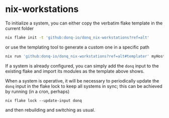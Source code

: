 # nix-workstations

To initialize a system, you can either copy the verbatim flake template in the current folder

```bash
nix flake init -t 'github:donq-io/donq_nix-workstations?ref=alt'
```

or use the templating tool to generate a custom one in a specific path

```bash
nix run 'github:donq-io/donq_nix-workstations?ref=alt#templater' myHostname myUsername myPlatform path/to/output/flake.nix
```

If a system is already configured, you can simply add the `donq` input to the existing flake and import its modules as the template above shows.

When a system is operative, it will be necessary to periodically update the `donq` input in the flake lock to keep all systems in sync; this can be achieved by running (in a cron, perhaps)

```
nix flake lock --update-input donq
```

and then rebuilding and switching as usual.

